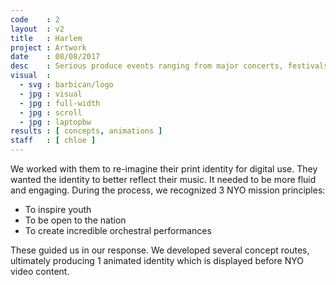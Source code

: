 ```yaml
---
code    : 2
layout  : v2
title   : Harlem
project : Artwork
date    : 08/08/2017
desc    : Serious produce events ranging from major concerts, festivals and national and international tours
visual  :
  - svg : barbican/logo
  - jpg : visual
  - jpg : full-width
  - jpg : scroll
  - jpg : laptopbw
results : [ concepts, animations ]
staff   : [ chloe ]
---
```


We worked with them to re-imagine their print identity for digital use. They wanted the identity to better reflect their music. It needed to be more fluid and engaging. During the process, we recognized 3 NYO mission principles:

- To inspire youth
- To be open to the nation
- To create incredible orchestral performances

These guided us in our response. We developed several concept routes, ultimately producing 1 animated identity which is displayed before NYO video content.
